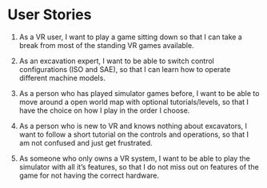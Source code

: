 # User Stories

1. As a VR user, I want to play a game sitting down so that I can take a break from most of the standing VR games available.

2. As an excavation expert, I want to be able to switch control configurations (ISO and SAE), so that I can learn how to operate different machine models.

3. As a person who has played simulator games before, I want to be able to move around a open world map with optional tutorials/levels, so that I have the choice on how I play in the order I choose.

4. As a person who is new to VR and knows nothing about excavators, I want to follow a short tutorial on the controls and operations, so that I am not confused and just get frustrated.

5. As someone who only owns a VR system, I want to be able to play the simulator with all it’s features, so that I do not miss out on features of the game for not having the correct hardware.
